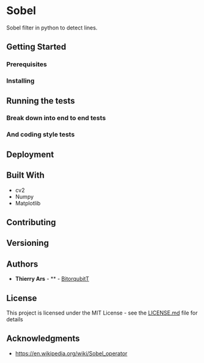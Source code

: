 # Sobel

Sobel filter in python to detect lines.

## Getting Started



### Prerequisites


### Installing


## Running the tests

### Break down into end to end tests

### And coding style tests

## Deployment

## Built With

* cv2
* Numpy
* Matplotlib

## Contributing

## Versioning

## Authors

* **Thierry Ars** - ** - [BitorqubitT](https://github.com/BitorqubitT)


## License

This project is licensed under the MIT License - see the [LICENSE.md](LICENSE.md) file for details

## Acknowledgments

* https://en.wikipedia.org/wiki/Sobel_operator


